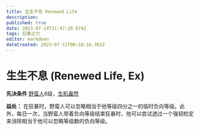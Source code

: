 ```yaml
---
title: 生生不息 Renewed Life
description: 
published: true
date: 2023-07-14T21:47:29.674Z
tags: 狂暴之力
editor: markdown
dateCreated: 2023-07-11T00:10:16.363Z
---
```


# 生生不息 (Renewed Life, Ex)

**先决条件** [野蛮人](/野蛮人)6级，[生机盎然](/狂暴之力/生机盎然)

**益处：** 在狂暴时，野蛮人可以忽略相当于他等级四分之一的临时负向等级。此外，每日一次，当野蛮人带着负向等级结束狂暴时，他可以尝试透过一个强韧检定来消除相当于他可以忽略等级数的负向等级。
